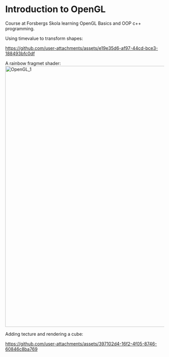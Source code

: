# Introduction to OpenGL
 
Course at Forsbergs Skola learning OpenGL Basics and OOP c++ programming.

Using timevalue to transform shapes:

https://github.com/user-attachments/assets/e19e35d6-af97-44cd-bce3-188493bfc0df

A rainbow fragmet shader:
<img width="828" alt="OpenGL_1" src="https://github.com/user-attachments/assets/fd484eee-6db3-43c0-91c0-c5d2f7e9b7f4">


Adding tecture and rendering a cube:





https://github.com/user-attachments/assets/397102d4-16f2-4f05-8746-60846c8ba769

